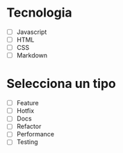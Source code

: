 # Tecnologia

- [ ] Javascript
- [ ] HTML
- [ ] CSS
- [ ] Markdown

# Selecciona un tipo

- [ ] Feature
- [ ] Hotfix
- [ ] Docs
- [ ] Refactor
- [ ] Performance
- [ ] Testing
